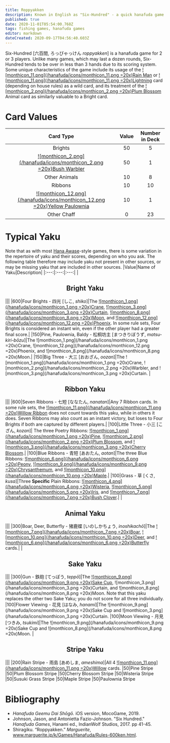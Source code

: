 ```yaml
---
title: Roppyakken
description: Known in English as "Six-Hundred" - a quick hanafuda game for 2 or 3 players
published: true
date: 2020-11-01T05:54:00.768Z
tags: fishing games, hanafuda games
editor: markdown
dateCreated: 2020-09-17T04:56:40.603Z
---
```


Six-Hundred [六百間, ろっぴゃっけん *roppyakken*] is a hanafuda game for 2 or 3 players. Unlike many games, which may last a dozen rounds, Six-Hundred tends to be over in less than 3 hands due to its scoring system. Some unique characteristics of the game include its usage of the [![monthicon_11.png](/hanafuda/icons/monthicon_11.png =20x)Rain Man](/en/hanafuda/suits/willow#rain-man) or [![monthicon_11.png](/hanafuda/icons/monthicon_11.png =20x)Lightning](/en/hanafuda/suits/willow#lightning) card (depending on house rules) as a wild card, and its treatment of the [![monthicon_2.png](/hanafuda/icons/monthicon_2.png =20x)Plum Blossom](/en/hanafuda/suits/plum-blossom) Animal card as similarly valuable to a Bright card.
# Card Values
|Card Type|Value|Number in Deck|
|:---:|:---:|:---:|
|Brights|50|5|
|[![monthicon_2.png](/hanafuda/icons/monthicon_2.png =20x)Bush Warbler](/en/hanafuda/suits/plum-blossom#bush-warbler)|50|1|
|Other Animals|10|8|
|Ribbons|10|10|
|[![monthicon_12.png](/hanafuda/icons/monthicon_12.png =20x)Yellow Paulownia](/en/hanafuda/suits/paulownia#yellow-bottom-chaff)|10|1|
|Other Chaff|0|23|
# Typical Yaku
Note that as with most [Hana Awase](/en/hanafuda/games/hana-awase)-style games, there is some variation in the repertoire of yaku and their scores, depending on who you ask. The following table therefore may include yaku not present in other sources, or may be missing yaku that are included in other sources.
|Value|Name of Yaku|Description|
|:---:|:---:|:---:|
|<h2 align="center">Bright Yaku</h2>|||
|600|Four Brights - 四光 [しこ, *shiko*]|The [![monthicon_1.png](/hanafuda/icons/monthicon_1.png =20x)Crane](/en/hanafuda/suits/pine#crane-with-sun), [![monthicon_3.png](/hanafuda/icons/monthicon_3.png =20x)Curtain](/en/hanafuda/suits/cherry-blossom#flower-viewing-curtain), [![monthicon_8.png](/hanafuda/icons/monthicon_8.png =20x)Moon](/en/hanafuda/suits/susuki-grass#full-moon), and [![monthicon_12.png](/hanafuda/icons/monthicon_12.png =20x)Phoenix](/en/hanafuda/suits/paulownia#phoenix). In some rule sets, Four Brights is considered an instant win, even if the other player had a greater final score.|
|150|Pine, Paulownia, Baldy - 松桐坊主 [まつきりぼうず, *matsu-kiri-bōzu*]|The ![monthicon_1.png](/hanafuda/icons/monthicon_1.png =20x)Crane, ![monthicon_12.png](/hanafuda/icons/monthicon_12.png =20x)Phoenix, and ![monthicon_8.png](/hanafuda/icons/monthicon_8.png =20x)Moon.|
|150|Big Three - 大三 [おおざん, *oozan*]|The ![monthicon_1.png](/hanafuda/icons/monthicon_1.png =20x)Crane, ![monthicon_2.png](/hanafuda/icons/monthicon_2.png =20x)Warbler, and ![monthicon_3.png](/hanafuda/icons/monthicon_3.png =20x)Curtain.
|<h2 align="center">Ribbon Yaku</h2>|||
|600|Seven Ribbons - 七短 [ななたん, *nanatan*]|Any 7 Ribbon cards. In some rule sets, the [![monthicon_11.png](/hanafuda/icons/monthicon_11.png =20x)Willow Ribbon](/en/hanafuda/suits/willow#plain-ribbon) does not count towards this yaku, while in others it does. Seven Ribbons may also count as an instant victory, but loses to Four Brights if both are captured by different players.|
|100|Little Three - 小三 [こざん, *kozan*]| The three Poetry Ribbons: [![monthicon_1.png](/hanafuda/icons/monthicon_1.png =20x)Pine](/en/hanafuda/suits/pine#poetry-ribbon), [![monthicon_2.png](/hanafuda/icons/monthicon_2.png =20x)Plum Blossom](/en/hanafuda/suits/plum-blossom#poetry-ribbon), and [![monthicon_3.png](/hanafuda/icons/monthicon_3.png =20x)Cherry Blossom](/en/hanafuda/suits/cherry-blossom#poetry-ribbon).|
|100|Blue Ribbons - 青短 [あおたん, *aotan*]|The three Blue Ribbons: [![monthicon_6.png](/hanafuda/icons/monthicon_6.png =20x)Peony](/en/hanafuda/suits/peony#blue-ribbon), [![monthicon_9.png](/hanafuda/icons/monthicon_9.png =20x)Chrysanthemum](/en/hanafuda/suits/chrysanthemum#blue-ribbon), and [![monthicon_10.png](/hanafuda/icons/monthicon_10.png =20x)Maple](/en/hanafuda/suits/maple#blue-ribbon).|
|100|Grass - 草 [くさ, *kusa*]|Three **Specific** Plain Ribbons: [![monthicon_4.png](/hanafuda/icons/monthicon_4.png =20x)Wisteria](/en/hanafuda/suits/wisteria#plain-ribbon), [![monthicon_5.png](/hanafuda/icons/monthicon_5.png =20x)Iris](/en/hanafuda/suits/iris#plain-ribbon), and [![monthicon_7.png](/hanafuda/icons/monthicon_7.png =20x)Bush Clover](/en/hanafuda/suits/bush-clover#plain-ribbon).|
|<h2 align="center">Animal Yaku</h2>|||
|300|Boar, Deer, Butterfly - 猪鹿蝶 [いのしかちょう, *inoshikachō*]|The [![monthicon_7.png](/hanafuda/icons/monthicon_7.png =20x)Boar](/en/hanafuda/suits/bush-clover#boar), [![monthicon_10.png](/hanafuda/icons/monthicon_10.png =20x)Deer](/en/hanafuda/suits/maple#deer), and [![monthicon_6.png](/hanafuda/icons/monthicon_6.png =20x)Butterfly](/en/hanafuda/suits/peony#butterflies) cards.|
|<h2 align="center">Sake Yaku</h2>|||
|300|Gun - 鉄砲 [てっぽう, *teppō*]|The [![monthicon_9.png](/hanafuda/icons/monthicon_9.png =20x)Sake Cup](/en/hanafuda/suits/chrysanthemum#sake-cup), ![monthicon_3.png](/hanafuda/icons/monthicon_3.png =20x)Curtain, and ![monthicon_8.png](/hanafuda/icons/monthicon_8.png =20x)Moon. Note that this yaku replaces the other two Sake Yaku; you do not score for all three individually.
|100|Flower Viewing - 花見 [はなみ, *hanami*]|The ![monthicon_9.png](/hanafuda/icons/monthicon_9.png =20x)Sake Cup and ![monthicon_3.png](/hanafuda/icons/monthicon_3.png =20x)Curtain.
|100|Moon Viewing - 月見 [つきみ, *tsukimi*]|The ![monthicon_9.png](/hanafuda/icons/monthicon_9.png =20x)Sake Cup and ![monthicon_8.png](/hanafuda/icons/monthicon_8.png =20x)Moon.
|<h2 align="center">Stripe Yaku</h2>|||
|200|Rain Stripe - 雨島 [あめしま, *ameshima*]|All 4 [![monthicon_11.png](/hanafuda/icons/monthicon_11.png =20x)Willow](/en/hanafuda/suits/willow) cards. 
|50|Pine Stripe
|50|Plum Blossom Stripe
|50|Cherry Blossom Stripe
|50|Wisteria Stripe
|50|Susuki Grass Stripe
|50|Maple Stripe
|50|Paulownia Stripe
# Bibliography
- *Hanafuda Geemu Dai Shōgō.* iOS version, MocoGame, 2019.
- Johnson, Jason, and Antonietta Fazio-Johnson. "Six Hundred." *Hanafuda Games*, Hanami ed., IndianWolf Studios, 2017. pp 41-45.
- Shiragiku. “Roppyakken.” *Marguerite*, www.marguerite.jp/k/Games/Hanafuda/Rules-600ken.html.